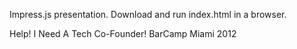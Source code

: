Impress.js presentation. Download and run index.html in a browser.

Help! I Need A Tech Co-Founder!
BarCamp Miami 2012

